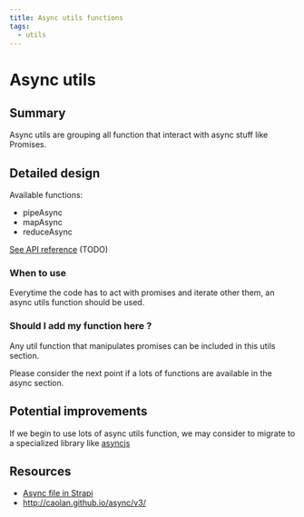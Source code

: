 ```yaml
---
title: Async utils functions
tags:
  - utils
---
```


# Async utils

## Summary

Async utils are grouping all function that interact with async stuff like Promises.

## Detailed design

Available functions:

- pipeAsync
- mapAsync
- reduceAsync

[See API reference](../../../api/api.mdx) (TODO)

### When to use

Everytime the code has to act with promises and iterate other them, an async utils function should be used.

### Should I add my function here ?

Any util function that manipulates promises can be included in this utils section.

Please consider the next point if a lots of functions are available in the async section.

## Potential improvements

If we begin to use lots of async utils function, we may consider to migrate to a specialized library like [asyncjs](http://caolan.github.io/async/v3/)

## Resources

- [Async file in Strapi](https://github.com/strapi/strapi/blob/9b36c3b10adaa00fd3596853abc63122632c36fe/packages/core/utils/lib/async.js)
- http://caolan.github.io/async/v3/
